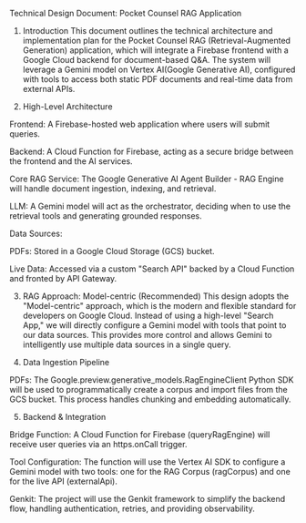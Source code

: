 Technical Design Document: Pocket Counsel RAG Application

1. Introduction
   This document outlines the technical architecture and implementation plan for the Pocket Counsel RAG (Retrieval-Augmented Generation) application, which will integrate a Firebase frontend with a Google Cloud backend for document-based Q&A. The system will leverage a Gemini model on Vertex AI(Google Generative AI), configured with tools to access both static PDF documents and real-time data from external APIs.

2. High-Level Architecture

Frontend: A Firebase-hosted web application where users will submit queries.

Backend: A Cloud Function for Firebase, acting as a secure bridge between the frontend and the AI services.

Core RAG Service: The Google Generative AI Agent Builder - RAG Engine will handle document ingestion, indexing, and retrieval.

LLM: A Gemini model will act as the orchestrator, deciding when to use the retrieval tools and generating grounded responses.

Data Sources:

PDFs: Stored in a Google Cloud Storage (GCS) bucket.

Live Data: Accessed via a custom "Search API" backed by a Cloud Function and fronted by API Gateway.

3. RAG Approach: Model-centric (Recommended)
   This design adopts the "Model-centric" approach, which is the modern and flexible standard for developers on Google Cloud. Instead of using a high-level "Search App," we will directly configure a Gemini model with tools that point to our data sources. This provides more control and allows Gemini to intelligently use multiple data sources in a single query.

4. Data Ingestion Pipeline

PDFs: The Google.preview.generative_models.RagEngineClient Python SDK will be used to programmatically create a corpus and import files from the GCS bucket. This process handles chunking and embedding automatically.


5. Backend & Integration

Bridge Function: A Cloud Function for Firebase (queryRagEngine) will receive user queries via an https.onCall trigger.

Tool Configuration: The function will use the Vertex AI SDK to configure a Gemini model with two tools: one for the RAG Corpus (ragCorpus) and one for the live API (externalApi).

Genkit: The project will use the Genkit framework to simplify the backend flow, handling authentication, retries, and providing observability.